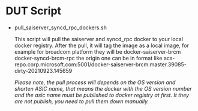 # DUT Script

- pull_saiserver_syncd_rpc_dockers.sh

    This script will pull the saiserver and syncd_rpc docker to your local docker registry.
After the pull, it will tag the image as a local image, for example for broadcom platform they will be
docker-saiserver-brcm
docker-syncd-brcm-rpc
the origin one can be in format like
acs-repo.corp.microsoft.com:5001/docker-saiserver-brcm:master.39085-dirty-20210923.145659

    *Please note, the pull process will depends on the OS version and shorten ASIC name, that means the docker with the OS version number and the asic name must be published to docker registry at first. It they are not publish, you need to pull them down manually.*

